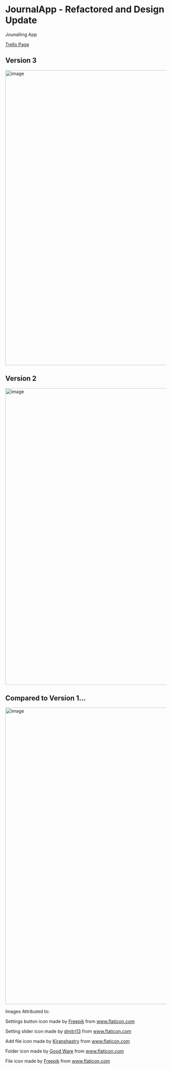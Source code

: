 # JournalApp - Refactored and Design Update
 Jounalling App

[Trello Page](https://trello.com/b/CXi4WL52)

## Version 3
<img width="922" alt="image" src="https://user-images.githubusercontent.com/38586415/127141972-c9b7d851-8dd8-4587-b72e-49c0f8d9d7d8.png">


## Version 2
<img width="927" alt="image" src="https://user-images.githubusercontent.com/38586415/123151514-71b91700-d45b-11eb-9bc7-6f81ef35a10e.png">

## Compared to Version 1...
<img width="927" alt="image" src="https://user-images.githubusercontent.com/38586415/105251411-57f56a00-5b73-11eb-9cd9-cfa911de121f.png">

Images Attributed to:

Settings button icon made by <a href="https://www.flaticon.com/authors/freepik" title="Freepik">Freepik</a> from <a href="https://www.flaticon.com/" title="Flaticon"> www.flaticon.com</a>

Setting slider icon made by <a href="https://www.flaticon.com/authors/dmitri13" title="dmitri13">dmitri13</a> from <a href="https://www.flaticon.com/" title="Flaticon"> www.flaticon.com</a>

Add file icon made by <a href="https://www.flaticon.com/authors/kiranshastry" title="Kiranshastry">Kiranshastry</a> from <a href="https://www.flaticon.com/" title="Flaticon">www.flaticon.com</a>

Folder icon made by <a href="https://www.flaticon.com/authors/good-ware" title="Good Ware">Good Ware</a> from <a href="https://www.flaticon.com/" title="Flaticon">www.flaticon.com</a>

File icon made by  <a href="https://www.flaticon.com/authors/freepik" title="Freepik">Freepik</a> from <a href="https://www.flaticon.com/" title="Flaticon">www.flaticon.com</a>

